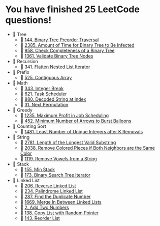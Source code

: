 # You have finished 25 LeetCode questions!

- 📁 Tree
  - 📄 [144. Binary Tree Preorder Traversal](https://github.com/YuxuanZhao23/LeetCode/blob/main/Tree/144.%20Binary%20Tree%20Preorder%20Traversal.ipynb)
  - 📄 [2385. Amount of Time for Binary Tree to Be Infected](https://github.com/YuxuanZhao23/LeetCode/blob/main/Tree/2385.%20Amount%20of%20Time%20for%20Binary%20Tree%20to%20Be%20Infected.ipynb)
  - 📄 [958. Check Completeness of a Binary Tree](https://github.com/YuxuanZhao23/LeetCode/blob/main/Tree/958.%20Check%20Completeness%20of%20a%20Binary%20Tree.ipynb)
  - 📄 [1361. Validate Binary Tree Nodes](https://github.com/YuxuanZhao23/LeetCode/blob/main/Tree/1361.%20Validate%20Binary%20Tree%20Nodes.ipynb)
- 📁 Recursion
  - 📄 [341. Flatten Nested List Iterator](https://github.com/YuxuanZhao23/LeetCode/blob/main/Recursion/341.%20Flatten%20Nested%20List%20Iterator.ipynb)
- 📁 Prefix
  - 📄 [525. Contiguous Array](https://github.com/YuxuanZhao23/LeetCode/blob/main/Prefix/525.%20Contiguous%20Array.ipynb)
- 📁 Math
  - 📄 [343. Integer Break](https://github.com/YuxuanZhao23/LeetCode/blob/main/Math/343.%20Integer%20Break.ipynb)
  - 📄 [621. Task Scheduler](https://github.com/YuxuanZhao23/LeetCode/blob/main/Math/621.%20Task%20Scheduler.ipynb)
  - 📄 [880. Decoded String at Index](https://github.com/YuxuanZhao23/LeetCode/blob/main/Math/880.%20Decoded%20String%20at%20Index.ipynb)
  - 📄 [31. Next Permutation](https://github.com/YuxuanZhao23/LeetCode/blob/main/Math/31.%20Next%20Permutation.ipynb)
- 📁 Greedy
  - 📄 [1235. Maximum Profit in Job Scheduling](https://github.com/YuxuanZhao23/LeetCode/blob/main/Greedy/1235.%20Maximum%20Profit%20in%20Job%20Scheduling.ipynb)
  - 📄 [452. Minimum Number of Arrows to Burst Balloons](https://github.com/YuxuanZhao23/LeetCode/blob/main/Greedy/452.%20Minimum%20Number%20of%20Arrows%20to%20Burst%20Balloons.ipynb)
- 📁 Counting Sort
  - 📄 [1481. Least Number of Unique Integers after K Removals](https://github.com/YuxuanZhao23/LeetCode/blob/main/Counting%20Sort/1481.%20Least%20Number%20of%20Unique%20Integers%20after%20K%20Removals.ipynb)
- 📁 String
  - 📄 [2781. Length of the Longest Valid Substring](https://github.com/YuxuanZhao23/LeetCode/blob/main/String/2781.%20Length%20of%20the%20Longest%20Valid%20Substring.ipynb)
  - 📄 [2038. Remove Colored Pieces if Both Neighbors are the Same Color](https://github.com/YuxuanZhao23/LeetCode/blob/main/String/2038.%20Remove%20Colored%20Pieces%20if%20Both%20Neighbors%20are%20the%20Same%20Color.ipynb)
  - 📄 [1119. Remove Vowels from a String](https://github.com/YuxuanZhao23/LeetCode/blob/main/String/1119.%20Remove%20Vowels%20from%20a%20String.ipynb)
- 📁 Stack
  - 📄 [155. Min Stack](https://github.com/YuxuanZhao23/LeetCode/blob/main/Stack/155.%20Min%20Stack.ipynb)
  - 📄 [173. Binary Search Tree Iterator](https://github.com/YuxuanZhao23/LeetCode/blob/main/Stack/173.%20Binary%20Search%20Tree%20Iterator.ipynb)
- 📁 Linked List
  - 📄 [206. Reverse Linked List](https://github.com/YuxuanZhao23/LeetCode/blob/main/Linked%20List/206.%20Reverse%20Linked%20List.ipynb)
  - 📄 [234. Palindrome Linked List](https://github.com/YuxuanZhao23/LeetCode/blob/main/Linked%20List/234.%20Palindrome%20Linked%20List.ipynb)
  - 📄 [287. Find the Duplicate Number](https://github.com/YuxuanZhao23/LeetCode/blob/main/Linked%20List/287.%20Find%20the%20Duplicate%20Number.ipynb)
  - 📄 [1669. Merge In Between Linked Lists](https://github.com/YuxuanZhao23/LeetCode/blob/main/Linked%20List/1669.%20Merge%20In%20Between%20Linked%20Lists.ipynb)
  - 📄 [2. Add Two Numbers](https://github.com/YuxuanZhao23/LeetCode/blob/main/Linked%20List/2.%20Add%20Two%20Numbers.ipynb)
  - 📄 [138. Copy List with Random Pointer](https://github.com/YuxuanZhao23/LeetCode/blob/main/Linked%20List/138.%20Copy%20List%20with%20Random%20Pointer.ipynb)
  - 📄 [143. Reorder List](https://github.com/YuxuanZhao23/LeetCode/blob/main/Linked%20List/143.%20Reorder%20List.ipynb)

